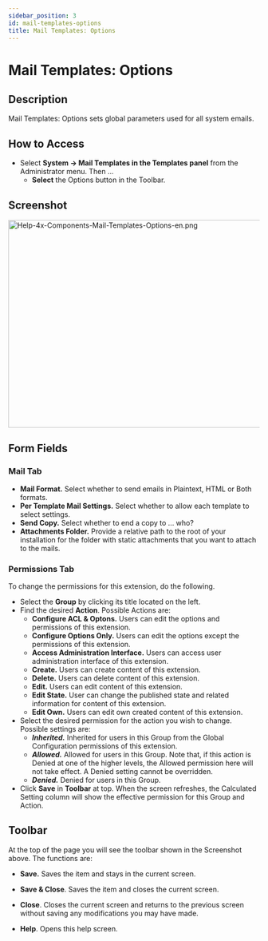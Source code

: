 ```yaml
---
sidebar_position: 3
id: mail-templates-options
title: Mail Templates: Options
---
```

# Mail Templates: Options
## Description

Mail Templates: Options sets global parameters used for all system
emails.

## How to Access

- Select **System **→** Mail Templates in the Templates panel** from the
  Administrator menu. Then ...
  - **Select** the Options button in the Toolbar.

## Screenshot

<img
src="https://docs.joomla.org/images/8/82/Help-4x-Components-Mail-Templates-Options-en.png"
decoding="async" data-file-width="800" data-file-height="416"
width="800" height="416"
alt="Help-4x-Components-Mail-Templates-Options-en.png" />

## Form Fields

### Mail Tab

- **Mail Format.** Select whether to send emails in Plaintext, HTML or
  Both formats.
- **Per Template Mail Settings.** Select whether to allow each template
  to select settings.
- **Send Copy.** Select whether to end a copy to ... who?
- **Attachments Folder.** Provide a relative path to the root of your
  installation for the folder with static attachments that you want to
  attach to the mails.

### Permissions Tab

To change the permissions for this extension, do the following.

- Select the **Group** by clicking its title located on the left.
- Find the desired **Action**. Possible Actions are:
  - **Configure ACL & Optons.** Users can edit the options and
    permissions of this extension.
  - **Configure Options Only.** Users can edit the options except the
    permissions of this extension.
  - **Access Administration Interface.** Users can access user
    administration interface of this extension.
  - **Create.** Users can create content of this extension.
  - **Delete.** Users can delete content of this extension.
  - **Edit.** Users can edit content of this extension.
  - **Edit State.** User can change the published state and related
    information for content of this extension.
  - **Edit Own.** Users can edit own created content of this extension.
- Select the desired permission for the action you wish to change.
  Possible settings are:
  - ***Inherited.*** Inherited for users in this Group from the Global
    Configuration permissions of this extension.
  - ***Allowed.*** Allowed for users in this Group. Note that, if this
    action is Denied at one of the higher levels, the Allowed permission
    here will not take effect. A Denied setting cannot be overridden.
  - ***Denied.*** Denied for users in this Group.
- Click **Save** in **Toolbar** at top. When the screen refreshes, the
  Calculated Setting column will show the effective permission for this
  Group and Action.

## Toolbar

At the top of the page you will see the toolbar shown in the Screenshot
above. The functions are:

- **Save.** Saves the item and stays in the current screen.

<!-- -->

- **Save & Close**. Saves the item and closes the current screen.

<!-- -->

- **Close**. Closes the current screen and returns to the previous
  screen without saving any modifications you may have made.

<!-- -->

- **Help**. Opens this help screen.
